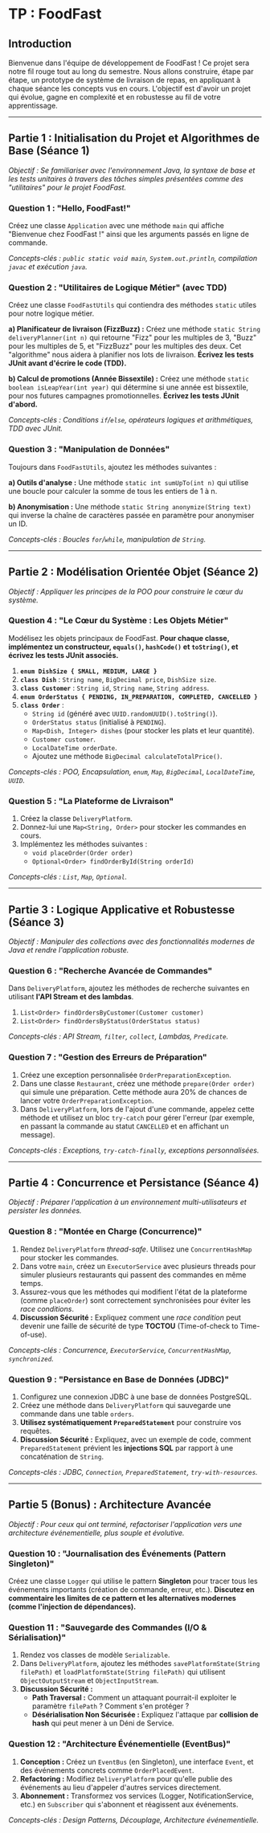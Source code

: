 # TP : FoodFast

## Introduction

Bienvenue dans l'équipe de développement de FoodFast ! Ce projet sera notre fil rouge tout au long du semestre. Nous allons construire, étape par étape, un prototype de système de livraison de repas, en appliquant à chaque séance les concepts vus en cours. L'objectif est d'avoir un projet qui évolue, gagne en complexité et en robustesse au fil de votre apprentissage.

---

## Partie 1 : Initialisation du Projet et Algorithmes de Base (Séance 1)

*Objectif : Se familiariser avec l'environnement Java, la syntaxe de base et les tests unitaires à travers des tâches simples présentées comme des "utilitaires" pour le projet FoodFast.*

### Question 1 : "Hello, FoodFast!"

Créez une classe `Application` avec une méthode `main` qui affiche "Bienvenue chez FoodFast !" ainsi que les arguments passés en ligne de commande.

*Concepts-clés : `public static void main`, `System.out.println`, compilation `javac` et exécution `java`.*

### Question 2 : "Utilitaires de Logique Métier" (avec TDD)

Créez une classe `FoodFastUtils` qui contiendra des méthodes `static` utiles pour notre logique métier.

**a) Planificateur de livraison (FizzBuzz) :** Créez une méthode `static String deliveryPlanner(int n)` qui retourne "Fizz" pour les multiples de 3, "Buzz" pour les multiples de 5, et "FizzBuzz" pour les multiples des deux. Cet "algorithme" nous aidera à planifier nos lots de livraison. **Écrivez les tests JUnit avant d'écrire le code (TDD).**

**b) Calcul de promotions (Année Bissextile) :** Créez une méthode `static boolean isLeapYear(int year)` qui détermine si une année est bissextile, pour nos futures campagnes promotionnelles. **Écrivez les tests JUnit d'abord.**

*Concepts-clés : Conditions `if`/`else`, opérateurs logiques et arithmétiques, TDD avec JUnit.*

### Question 3 : "Manipulation de Données"

Toujours dans `FoodFastUtils`, ajoutez les méthodes suivantes :

**a) Outils d'analyse :** Une méthode `static int sumUpTo(int n)` qui utilise une boucle pour calculer la somme de tous les entiers de 1 à n.

**b) Anonymisation :** Une méthode `static String anonymize(String text)` qui inverse la chaîne de caractères passée en paramètre pour anonymiser un ID.

*Concepts-clés : Boucles `for`/`while`, manipulation de `String`.*

---

## Partie 2 : Modélisation Orientée Objet (Séance 2)

*Objectif : Appliquer les principes de la POO pour construire le cœur du système.*

### Question 4 : "Le Cœur du Système : Les Objets Métier"

Modélisez les objets principaux de FoodFast. **Pour chaque classe, implémentez un constructeur, `equals()`, `hashCode()` et `toString()`, et écrivez les tests JUnit associés.**

1.  **`enum DishSize { SMALL, MEDIUM, LARGE }`**
2.  **`class Dish`** : `String name`, `BigDecimal price`, `DishSize size`.
3.  **`class Customer`** : `String id`, `String name`, `String address`.
4.  **`enum OrderStatus { PENDING, IN_PREPARATION, COMPLETED, CANCELLED }`**
5.  **`class Order`** :
    *   `String id` (généré avec `UUID.randomUUID().toString()`).
    *   `OrderStatus status` (initialisé à `PENDING`).
    *   `Map<Dish, Integer> dishes` (pour stocker les plats et leur quantité).
    *   `Customer customer`.
    *   `LocalDateTime orderDate`.
    *   Ajoutez une méthode `BigDecimal calculateTotalPrice()`.

*Concepts-clés : POO, Encapsulation, `enum`, `Map`, `BigDecimal`, `LocalDateTime`, `UUID`.*

### Question 5 : "La Plateforme de Livraison"

1.  Créez la classe `DeliveryPlatform`.
2.  Donnez-lui une `Map<String, Order>` pour stocker les commandes en cours.
3.  Implémentez les méthodes suivantes :
    *   `void placeOrder(Order order)`
    *   `Optional<Order> findOrderById(String orderId)`

*Concepts-clés : `List`, `Map`, `Optional`.*

---

## Partie 3 : Logique Applicative et Robustesse (Séance 3)

*Objectif : Manipuler des collections avec des fonctionnalités modernes de Java et rendre l'application robuste.*

### Question 6 : "Recherche Avancée de Commandes"

Dans `DeliveryPlatform`, ajoutez les méthodes de recherche suivantes en utilisant **l'API Stream et des lambdas**.

1.  `List<Order> findOrdersByCustomer(Customer customer)`
2.  `List<Order> findOrdersByStatus(OrderStatus status)`

*Concepts-clés : API Stream, `filter`, `collect`, Lambdas, `Predicate`.*

### Question 7 : "Gestion des Erreurs de Préparation"

1.  Créez une exception personnalisée `OrderPreparationException`.
2.  Dans une classe `Restaurant`, créez une méthode `prepare(Order order)` qui simule une préparation. Cette méthode aura 20% de chances de lancer votre `OrderPreparationException`.
3.  Dans `DeliveryPlatform`, lors de l'ajout d'une commande, appelez cette méthode et utilisez un bloc `try-catch` pour gérer l'erreur (par exemple, en passant la commande au statut `CANCELLED` et en affichant un message).

*Concepts-clés : Exceptions, `try-catch-finally`, exceptions personnalisées.*

---

## Partie 4 : Concurrence et Persistance (Séance 4)

*Objectif : Préparer l'application à un environnement multi-utilisateurs et persister les données.*

### Question 8 : "Montée en Charge (Concurrence)"

1.  Rendez `DeliveryPlatform` *thread-safe*. Utilisez une `ConcurrentHashMap` pour stocker les commandes.
2.  Dans votre `main`, créez un `ExecutorService` avec plusieurs threads pour simuler plusieurs restaurants qui passent des commandes en même temps.
3.  Assurez-vous que les méthodes qui modifient l'état de la plateforme (comme `placeOrder`) sont correctement synchronisées pour éviter les *race conditions*.
4.  **Discussion Sécurité :** Expliquez comment une *race condition* peut devenir une faille de sécurité de type **TOCTOU** (Time-of-check to Time-of-use).

*Concepts-clés : Concurrence, `ExecutorService`, `ConcurrentHashMap`, `synchronized`.*

### Question 9 : "Persistance en Base de Données (JDBC)"

1.  Configurez une connexion JDBC à une base de données PostgreSQL.
2.  Créez une méthode dans `DeliveryPlatform` qui sauvegarde une commande dans une table `orders`.
3.  **Utilisez systématiquement `PreparedStatement`** pour construire vos requêtes.
4.  **Discussion Sécurité :** Expliquez, avec un exemple de code, comment `PreparedStatement` prévient les **injections SQL** par rapport à une concaténation de `String`.

*Concepts-clés : JDBC, `Connection`, `PreparedStatement`, `try-with-resources`.*

---

## Partie 5 (Bonus) : Architecture Avancée

*Objectif : Pour ceux qui ont terminé, refactoriser l'application vers une architecture événementielle, plus souple et évolutive.*

### Question 10 : "Journalisation des Événements (Pattern Singleton)"

Créez une classe `Logger` qui utilise le pattern **Singleton** pour tracer tous les événements importants (création de commande, erreur, etc.). **Discutez en commentaire les limites de ce pattern et les alternatives modernes (comme l'injection de dépendances).**

### Question 11 : "Sauvegarde des Commandes (I/O & Sérialisation)"

1.  Rendez vos classes de modèle `Serializable`.
2.  Dans `DeliveryPlatform`, ajoutez les méthodes `savePlatformState(String filePath)` et `loadPlatformState(String filePath)` qui utilisent `ObjectOutputStream` et `ObjectInputStream`.
3.  **Discussion Sécurité :**
    *   **Path Traversal :** Comment un attaquant pourrait-il exploiter le paramètre `filePath` ? Comment s'en protéger ?
    *   **Désérialisation Non Sécurisée :** Expliquez l'attaque par **collision de hash** qui peut mener à un Déni de Service.

### Question 12 : "Architecture Événementielle (EventBus)"

1.  **Conception :** Créez un `EventBus` (en Singleton), une interface `Event`, et des événements concrets comme `OrderPlacedEvent`.
2.  **Refactoring :** Modifiez `DeliveryPlatform` pour qu'elle publie des événements au lieu d'appeler d'autres services directement.
3.  **Abonnement :** Transformez vos services (Logger, NotificationService, etc.) en `Subscriber` qui s'abonnent et réagissent aux événements.

*Concepts-clés : Design Patterns, Découplage, Architecture événementielle.*